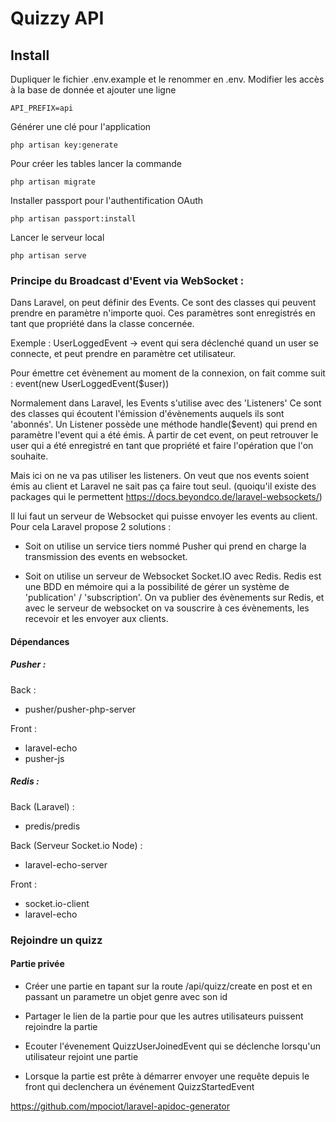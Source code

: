 # Quizzy API

## Install
Dupliquer le fichier .env.example et le renommer en .env. Modifier les accès à la base de donnée et ajouter une ligne 
```
API_PREFIX=api
```

Générer une clé pour l'application
```
php artisan key:generate
```

Pour créer les tables lancer la commande 
```
php artisan migrate 
```

Installer passport pour l'authentification OAuth
```
php artisan passport:install
```

Lancer le serveur local
```
php artisan serve
```

### Principe du Broadcast d'Event via WebSocket :

Dans Laravel, on peut définir des Events. Ce sont des classes qui peuvent 
prendre en paramètre n'importe quoi. Ces paramètres sont enregistrés en tant que 
propriété dans la classe concernée. 

Exemple : UserLoggedEvent -> event qui sera déclenché quand un user 
se connecte, et peut prendre en paramètre cet utilisateur.

Pour émettre cet évènement au moment de la connexion, on fait comme suit :
event(new UserLoggedEvent($user))

Normalement dans Laravel, les Events s'utilise avec des 'Listeners'
Ce sont des classes qui écoutent l'émission d'évènements auquels ils 
sont 'abonnés'. Un Listener possède une méthode handle($event) qui prend
en paramètre l'event qui a été émis. À partir de cet event, on peut retrouver 
le user qui a été enregistré en tant que propriété et faire l'opération que l'on
souhaite.
 
Mais ici on ne va pas utiliser les listeners. On veut que nos events soient 
émis au client et Laravel ne sait pas ça faire tout seul. 
(quoiqu'il existe des packages qui le permettent https://docs.beyondco.de/laravel-websockets/) 

Il lui faut un serveur de Websocket qui puisse envoyer les events au client.
Pour cela Laravel propose 2 solutions : 

- Soit on utilise un service tiers nommé Pusher qui prend en charge la
transmission des events en websocket.

- Soit on utilise un serveur de Websocket Socket.IO avec Redis. Redis est une BDD
en mémoire qui a la possibilité de gérer un système de
'publication' / 'subscription'. 
On va publier des évènements sur Redis, et avec le serveur de websocket on va
souscrire à ces évènements, les recevoir et les envoyer aux clients.

#### Dépendances 

##### Pusher :

Back :  
   - pusher/pusher-php-server

Front : 
   - laravel-echo
   - pusher-js

##### Redis : 

Back (Laravel) :
   - predis/predis

Back (Serveur Socket.io Node) :    
   - laravel-echo-server
    
Front :
   - socket.io-client
   - laravel-echo


### Rejoindre un quizz

#### Partie privée

- Créer une partie en tapant sur la route /api/quizz/create en post et en passant un parametre un objet genre avec son id

- Partager le lien de la partie pour que les autres utilisateurs puissent rejoindre la partie

- Ecouter l'évenement QuizzUserJoinedEvent qui se déclenche lorsqu'un utilisateur rejoint une partie

- Lorsque la partie est prête à démarrer envoyer une requête depuis le front qui declenchera un événement QuizzStartedEvent

https://github.com/mpociot/laravel-apidoc-generator
